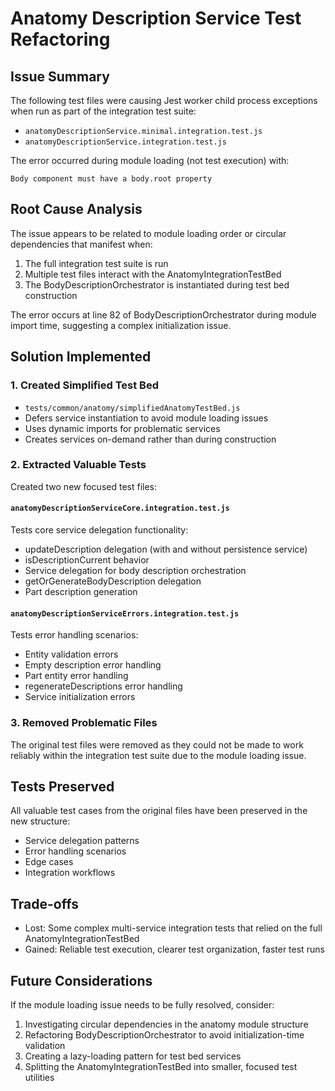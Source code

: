 # Anatomy Description Service Test Refactoring

## Issue Summary

The following test files were causing Jest worker child process exceptions when run as part of the integration test suite:
- `anatomyDescriptionService.minimal.integration.test.js`
- `anatomyDescriptionService.integration.test.js`

The error occurred during module loading (not test execution) with:
```
Body component must have a body.root property
```

## Root Cause Analysis

The issue appears to be related to module loading order or circular dependencies that manifest when:
1. The full integration test suite is run
2. Multiple test files interact with the AnatomyIntegrationTestBed
3. The BodyDescriptionOrchestrator is instantiated during test bed construction

The error occurs at line 82 of BodyDescriptionOrchestrator during module import time, suggesting a complex initialization issue.

## Solution Implemented

### 1. Created Simplified Test Bed
- `tests/common/anatomy/simplifiedAnatomyTestBed.js`
- Defers service instantiation to avoid module loading issues
- Uses dynamic imports for problematic services
- Creates services on-demand rather than during construction

### 2. Extracted Valuable Tests
Created two new focused test files:

#### `anatomyDescriptionServiceCore.integration.test.js`
Tests core service delegation functionality:
- updateDescription delegation (with and without persistence service)
- isDescriptionCurrent behavior
- Service delegation for body description orchestration
- getOrGenerateBodyDescription delegation
- Part description generation

#### `anatomyDescriptionServiceErrors.integration.test.js`
Tests error handling scenarios:
- Entity validation errors
- Empty description error handling
- Part entity error handling
- regenerateDescriptions error handling
- Service initialization errors

### 3. Removed Problematic Files
The original test files were removed as they could not be made to work reliably within the integration test suite due to the module loading issue.

## Tests Preserved

All valuable test cases from the original files have been preserved in the new structure:
- Service delegation patterns
- Error handling scenarios
- Edge cases
- Integration workflows

## Trade-offs

- Lost: Some complex multi-service integration tests that relied on the full AnatomyIntegrationTestBed
- Gained: Reliable test execution, clearer test organization, faster test runs

## Future Considerations

If the module loading issue needs to be fully resolved, consider:
1. Investigating circular dependencies in the anatomy module structure
2. Refactoring BodyDescriptionOrchestrator to avoid initialization-time validation
3. Creating a lazy-loading pattern for test bed services
4. Splitting the AnatomyIntegrationTestBed into smaller, focused test utilities